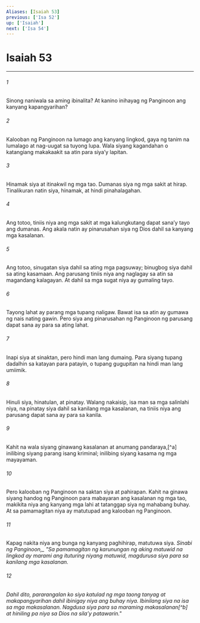 ```yaml
---
Aliases: [Isaiah 53]
previous: ['Isa 52']
up: ['Isaiah']
next: ['Isa 54']
---
```

# Isaiah 53

***






















###### 1 










Sinong naniwala sa aming ibinalita? At kanino inihayag ng Panginoon ang kanyang kapangyarihan? 





















###### 2 










Kalooban ng Panginoon na lumago ang kanyang lingkod, gaya ng tanim na lumalago at nag-uugat sa tuyong lupa. Wala siyang kagandahan o katangiang makakaakit sa atin para siyaʼy lapitan. 





















###### 3 










Hinamak siya at itinakwil ng mga tao. Dumanas siya ng mga sakit at hirap. Tinalikuran natin siya, hinamak, at hindi pinahalagahan. 





















###### 4 










Ang totoo, tiniis niya ang mga sakit at mga kalungkutang dapat sanaʼy tayo ang dumanas. Ang akala natin ay pinarusahan siya ng Dios dahil sa kanyang mga kasalanan. 





















###### 5 










Ang totoo, sinugatan siya dahil sa ating mga pagsuway; binugbog siya dahil sa ating kasamaan. Ang parusang tiniis niya ang naglagay sa atin sa magandang kalagayan. At dahil sa mga sugat niya ay gumaling tayo. 





















###### 6 










Tayong lahat ay parang mga tupang naligaw. Bawat isa sa atin ay gumawa ng nais nating gawin. Pero siya ang pinarusahan ng Panginoon ng parusang dapat sana ay para sa ating lahat. 





















###### 7 










Inapi siya at sinaktan, pero hindi man lang dumaing. Para siyang tupang dadalhin sa katayan para patayin, o tupang gugupitan na hindi man lang umiimik. 





















###### 8 










Hinuli siya, hinatulan, at pinatay. Walang nakaisip, isa man sa mga salinlahi niya, na pinatay siya dahil sa kanilang mga kasalanan, na tiniis niya ang parusang dapat sana ay para sa kanila. 





















###### 9 










Kahit na wala siyang ginawang kasalanan at anumang pandaraya,[^a] inilibing siyang parang isang kriminal; inilibing siyang kasama ng mga mayayaman. 





















###### 10 










Pero kalooban ng Panginoon na saktan siya at pahirapan. Kahit na ginawa siyang handog ng Panginoon para mabayaran ang kasalanan ng mga tao, makikita niya ang kanyang mga lahi at tatanggap siya ng mahabang buhay. At sa pamamagitan niya ay matutupad ang kalooban ng Panginoon. 





















###### 11 










Kapag nakita niya ang bunga ng kanyang paghihirap, matutuwa siya. <i class="trans-change">Sinabi ng Panginoon,_ "Sa pamamagitan ng karunungan ng aking matuwid na lingkod ay marami ang ituturing niyang matuwid, magdurusa siya para sa kanilang mga kasalanan. 





















###### 12 










Dahil dito, pararangalan ko siya katulad ng mga taong tanyag at makapangyarihan dahil ibinigay niya ang buhay niya. Ibinilang siya na isa sa mga makasalanan. Nagdusa siya para sa maraming makasalanan[^b] at hiniling pa niya sa Dios na silaʼy patawarin."
